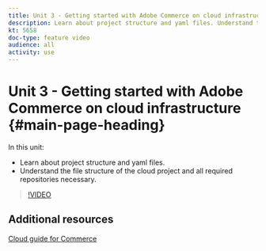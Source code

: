 ```yaml
---
title: Unit 3 - Getting started with Adobe Commerce on cloud infrastructure
description: Learn about project structure and yaml files. Understand the file structure of the Cloud project and all necessary repositories.
kt: 5658
doc-type: feature video
audience: all
activity: use
---
```


# Unit 3 - Getting started with Adobe Commerce on cloud infrastructure {#main-page-heading}

In this unit:

- Learn about project structure and yaml files. 
- Understand the file structure of the cloud project and all required repositories necessary.

>[!VIDEO](https://video.tv.adobe.com/v/35694?quality=12&learn=on)

## Additional resources

[Cloud guide for Commerce](https://devdocs.magento.com/cloud/bk-cloud.html)

